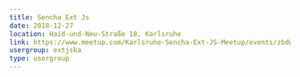 ```yaml
---
title: Sencha Ext Js
date: 2018-12-27
location: Haid-und-Neu-Straße 18, Karlsruhe
link: https://www.meetup.com/Karlsruhe-Sencha-Ext-JS-Meetup/events/zbdwcpyxqbkc/
usergroup: extjska
type: usergroup
---
```

